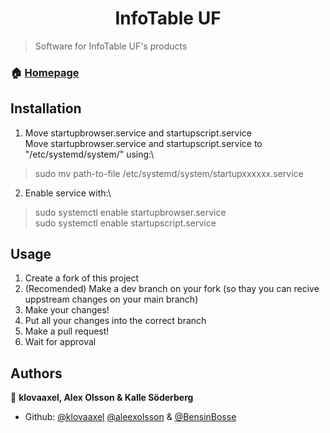 <h1 align="center">InfoTable UF</h1>
<p>
</p>

> Software for InfoTable UF's products

### 🏠 [Homepage](https://infobord.se)

## Installation

1. Move startupbrowser.service and startupscript.service\
Move startupbrowser.service and startupscript.service to "/etc/systemd/system/" using:\
> sudo mv path-to-file /etc/systemd/system/startupxxxxxx.service

2. Enable service with:\
> sudo systemctl enable startupbrowser.service\
> sudo systemctl enable startupscript.service

## Usage

1. Create a fork of this project
2. (Recomended) Make a dev branch on your fork (so thay you can recive uppstream changes on your main branch)
3. Make your changes!
4. Put all your changes into the correct branch
5. Make a pull request!
6. Wait for approval

## Authors

👤 **klovaaxel, Alex Olsson & Kalle Söderberg**

* Github: [@klovaaxel](https://github.com/klovaaxel) [@aleexolsson](https://github.com/aleexolsson) & [@BensinBosse](https://github.com/BensinBosse)
